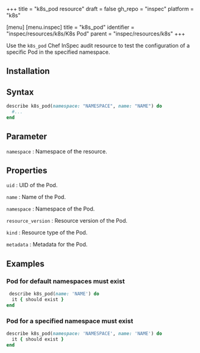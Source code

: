 +++
title = "k8s_pod resource"
draft = false
gh_repo = "inspec"
platform = "k8s"

[menu]
[menu.inspec]
title = "k8s_pod"
identifier = "inspec/resources/k8s/K8s Pod"
parent = "inspec/resources/k8s"
+++


Use the `k8s_pod` Chef InSpec audit resource to test the configuration of a specific Pod in the specified namespace.

## Installation

## Syntax

```ruby
describe k8s_pod(namespace: "NAMESPACE", name: "NAME") do
  #...
end
```

## Parameter

`namespace`
: Namespace of the resource.

## Properties

`uid`
: UID of the Pod.

`name`
: Name of the Pod.

`namespace`
: Namespace of the Pod.

`resource_version`
: Resource version of the Pod.

`kind`
: Resource type of the Pod.

`metadata`
: Metadata for the Pod.

## Examples

### Pod for default namespaces must exist

```ruby
 describe k8s_pod(name: 'NAME') do
  it { should exist }
end
```

### Pod for a specified namespace must exist

```ruby
describe k8s_pod(namespace: 'NAMESPACE', name: 'NAME') do
  it { should exist }
end
```
